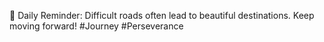 🌈 Daily Reminder: Difficult roads often lead to beautiful destinations. Keep moving forward! #Journey #Perseverance